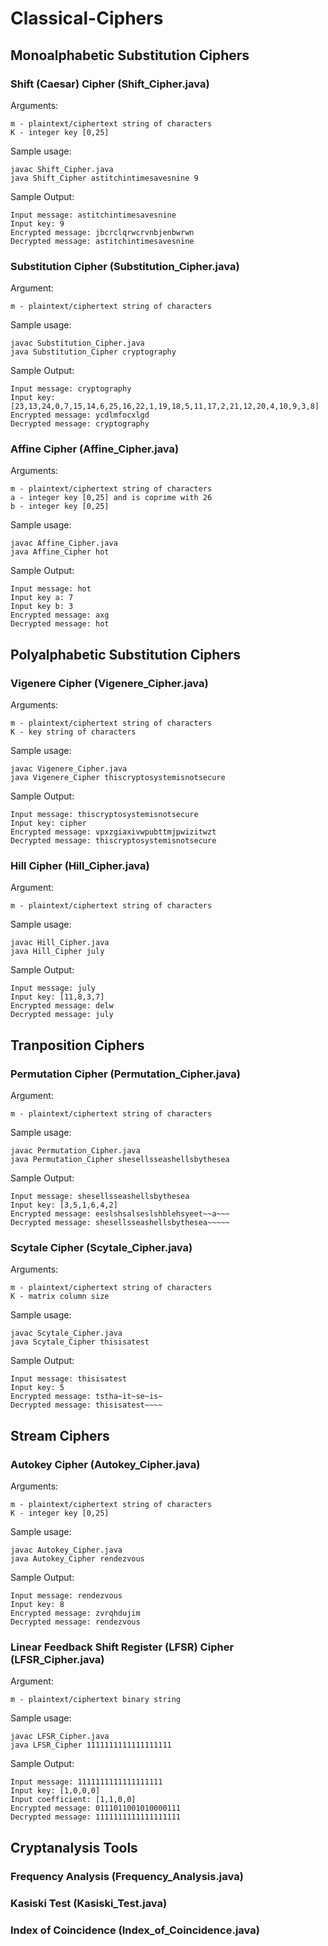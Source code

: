# Classical-Ciphers

## Monoalphabetic Substitution Ciphers 

### Shift (Caesar) Cipher (Shift_Cipher.java)
Arguments: 
```
m - plaintext/ciphertext string of characters
K - integer key [0,25]
```

Sample usage:
```
javac Shift_Cipher.java
java Shift_Cipher astitchintimesavesnine 9
```

Sample Output:
```
Input message: astitchintimesavesnine
Input key: 9
Encrypted message: jbcrclqrwcrvnbjenbwrwn
Decrypted message: astitchintimesavesnine
```

### Substitution Cipher (Substitution_Cipher.java)
Argument: 
```
m - plaintext/ciphertext string of characters
```

Sample usage:
```
javac Substitution_Cipher.java
java Substitution_Cipher cryptography 
```

Sample Output:
```
Input message: cryptography
Input key: [23,13,24,0,7,15,14,6,25,16,22,1,19,18,5,11,17,2,21,12,20,4,10,9,3,8]
Encrypted message: ycdlmfocxlgd
Decrypted message: cryptography
```


### Affine Cipher (Affine_Cipher.java)
Arguments: 
```
m - plaintext/ciphertext string of characters
a - integer key [0,25] and is coprime with 26
b - integer key [0,25]
```

Sample usage:
```
javac Affine_Cipher.java
java Affine_Cipher hot 
```

Sample Output:
```
Input message: hot
Input key a: 7
Input key b: 3
Encrypted message: axg
Decrypted message: hot
```

## Polyalphabetic Substitution Ciphers

### Vigenere Cipher (Vigenere_Cipher.java)
Arguments: 
```
m - plaintext/ciphertext string of characters
K - key string of characters
```

Sample usage:
```
javac Vigenere_Cipher.java
java Vigenere_Cipher thiscryptosystemisnotsecure 
```

Sample Output:
```
Input message: thiscryptosystemisnotsecure
Input key: cipher
Encrypted message: vpxzgiaxivwpubttmjpwizitwzt
Decrypted message: thiscryptosystemisnotsecure
```

### Hill Cipher (Hill_Cipher.java)
Argument: 
```
m - plaintext/ciphertext string of characters
```

Sample usage:
```
javac Hill_Cipher.java
java Hill_Cipher july 
```

Sample Output:
```
Input message: july
Input key: [11,8,3,7]
Encrypted message: delw
Decrypted message: july
```

## Tranposition Ciphers

### Permutation Cipher (Permutation_Cipher.java)
Argument: 
```
m - plaintext/ciphertext string of characters
```

Sample usage:
```
javac Permutation_Cipher.java
java Permutation_Cipher shesellsseashellsbythesea 
```

Sample Output:
```
Input message: shesellsseashellsbythesea
Input key: [3,5,1,6,4,2]
Encrypted message: eeslshsalseslshblehsyeet~~a~~~
Decrypted message: shesellsseashellsbythesea~~~~~
```

### Scytale Cipher (Scytale_Cipher.java)
Arguments: 
```
m - plaintext/ciphertext string of characters
K - matrix column size
```

Sample usage:
```
javac Scytale_Cipher.java
java Scytale_Cipher thisisatest 
```

Sample Output:
```
Input message: thisisatest
Input key: 5
Encrypted message: tstha~it~se~is~
Decrypted message: thisisatest~~~~
```

## Stream Ciphers

### Autokey Cipher (Autokey_Cipher.java)
Arguments: 
```
m - plaintext/ciphertext string of characters
K - integer key [0,25]
```

Sample usage:
```
javac Autokey_Cipher.java
java Autokey_Cipher rendezvous 
```

Sample Output:
```
Input message: rendezvous
Input key: 8
Encrypted message: zvrqhdujim
Decrypted message: rendezvous
```

### Linear Feedback Shift Register (LFSR) Cipher (LFSR_Cipher.java)
Argument: 
```
m - plaintext/ciphertext binary string
```

Sample usage:
```
javac LFSR_Cipher.java
java LFSR_Cipher 1111111111111111111 
```

Sample Output:
```
Input message: 1111111111111111111
Input key: [1,0,0,0]
Input coefficient: [1,1,0,0]
Encrypted message: 0111011001010000111
Decrypted message: 1111111111111111111
```

## Cryptanalysis Tools

### Frequency Analysis (Frequency_Analysis.java)

### Kasiski Test (Kasiski_Test.java)

### Index of Coincidence (Index_of_Coincidence.java)
